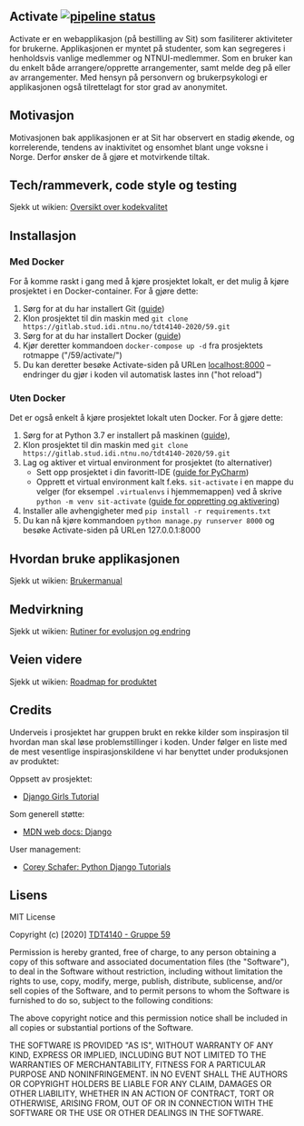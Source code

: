 ## Activate [![pipeline status](https://gitlab.stud.idi.ntnu.no/tdt4140-2020/59/badges/master/pipeline.svg)](https://gitlab.stud.idi.ntnu.no/tdt4140-2020/59/-/commits/master)

Activate er en webapplikasjon (på bestilling av Sit) som fasiliterer aktiviteter for brukerne. Applikasjonen er myntet på studenter, som kan segregeres i henholdsvis vanlige medlemmer og NTNUI-medlemmer. Som en bruker kan du enkelt både arrangere/opprette arrangementer, samt melde deg på eller av arrangementer. Med hensyn på personvern og brukerpsykologi er applikasjonen også tilrettelagt for stor grad av anonymitet.


## Motivasjon

Motivasjonen bak applikasjonen er at Sit har observert en stadig økende, og korrelerende, tendens av inaktivitet og ensomhet blant unge voksne i Norge. Derfor ønsker de å gjøre et motvirkende tiltak.


## Tech/rammeverk, code style og testing

Sjekk ut wikien: [Oversikt over kodekvalitet](https://gitlab.stud.idi.ntnu.no/tdt4140-2020/59/-/wikis/Oversikt-over-kodekvalitet)


## Installasjon

### Med Docker
For å komme raskt i gang med å kjøre prosjektet lokalt, er det mulig å kjøre prosjektet i en Docker-container. For å gjøre dette:
1. Sørg for at du har installert Git ([guide](https://git-scm.com/book/en/v2/Getting-Started-Installing-Git))
2. Klon prosjektet til din maskin med `git clone https://gitlab.stud.idi.ntnu.no/tdt4140-2020/59.git`
3. Sørg for at du har installert Docker ([guide](https://docs.docker.com/compose/install/))
4. Kjør deretter kommandoen `docker-compose up -d` fra prosjektets rotmappe ("/59/activate/")
5. Du kan deretter besøke Activate-siden på URLen [localhost:8000](localhost:8000) – endringer du gjør i koden vil automatisk lastes inn ("hot reload")


### Uten Docker
Det er også enkelt å kjøre prosjektet lokalt uten Docker. For å gjøre dette:
1. Sørg for at Python 3.7 er installert på maskinen ([guide](https://www.python.org/downloads/)),
2. Klon prosjektet til din maskin med `git clone https://gitlab.stud.idi.ntnu.no/tdt4140-2020/59.git`
3. Lag og aktiver et virtual environment for prosjektet (to alternativer)
    - Sett opp prosjektet i din favoritt-IDE ([guide for PyCharm](https://www.dev2qa.com/how-to-import-existing-django-project-and-enable-django-support-in-pycharm/))
    - Opprett et virtual environment kalt f.eks. `sit-activate` i en mappe du velger (for eksempel `.virtualenvs` i hjemmemappen) ved å skrive `python -m venv sit-activate` ([guide for oppretting og aktivering](https://docs.python.org/3/tutorial/venv.html#creating-virtual-environments))
4. Installer alle avhengigheter med `pip install -r requirements.txt`
5. Du kan nå kjøre kommandoen `python manage.py runserver 8000` og besøke Activate-siden på URLen 127.0.0.1:8000


## Hvordan bruke applikasjonen

Sjekk ut wikien: [Brukermanual](https://gitlab.stud.idi.ntnu.no/tdt4140-2020/59/-/wikis/Brukermanual)


## Medvirkning

Sjekk ut wikien: [Rutiner for evolusjon og endring](https://gitlab.stud.idi.ntnu.no/tdt4140-2020/59/-/wikis/Rutiner-for-evolusjon-og-endring)


## Veien videre

Sjekk ut wikien: [Roadmap for produktet](https://gitlab.stud.idi.ntnu.no/tdt4140-2020/59/-/wikis/Roadmap)


## Credits

Underveis i prosjektet har gruppen brukt en rekke kilder som inspirasjon til hvordan man skal løse problemstillinger i koden. Under følger en liste med de mest vesentlige inspirasjonskildene vi har benyttet under produksjonen av produktet:

Oppsett av prosjektet:
- [Django Girls Tutorial](https://tutorial.djangogirls.org/en/)

Som generell støtte:
- [MDN web docs: Django](https://developer.mozilla.org/en-US/docs/Learn/Server-side/Django)

User management:
- [Corey Schafer: Python Django Tutorials](https://www.youtube.com/playlist?list=PL-osiE80TeTtoQCKZ03TU5fNfx2UY6U4p)


## Lisens

MIT License

Copyright (c) [2020] [TDT4140 - Gruppe 59](https://gitlab.stud.idi.ntnu.no/tdt4140-2020/59)

Permission is hereby granted, free of charge, to any person obtaining a copy
of this software and associated documentation files (the "Software"), to deal
in the Software without restriction, including without limitation the rights
to use, copy, modify, merge, publish, distribute, sublicense, and/or sell
copies of the Software, and to permit persons to whom the Software is
furnished to do so, subject to the following conditions:

The above copyright notice and this permission notice shall be included in all
copies or substantial portions of the Software.

THE SOFTWARE IS PROVIDED "AS IS", WITHOUT WARRANTY OF ANY KIND, EXPRESS OR
IMPLIED, INCLUDING BUT NOT LIMITED TO THE WARRANTIES OF MERCHANTABILITY,
FITNESS FOR A PARTICULAR PURPOSE AND NONINFRINGEMENT. IN NO EVENT SHALL THE
AUTHORS OR COPYRIGHT HOLDERS BE LIABLE FOR ANY CLAIM, DAMAGES OR OTHER
LIABILITY, WHETHER IN AN ACTION OF CONTRACT, TORT OR OTHERWISE, ARISING FROM,
OUT OF OR IN CONNECTION WITH THE SOFTWARE OR THE USE OR OTHER DEALINGS IN THE
SOFTWARE.